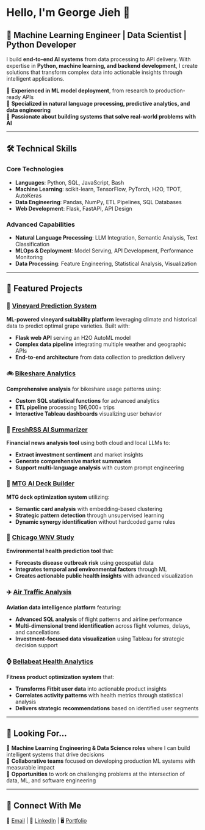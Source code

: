 # **Hello, I'm George Jieh 👋**  

## **🚀 Machine Learning Engineer | Data Scientist | Python Developer**  

I build **end-to-end AI systems** from data processing to API delivery. With expertise in **Python, machine learning, and backend development**, I create solutions that transform complex data into actionable insights through intelligent applications.

🔹 **Experienced in ML model deployment**, from research to production-ready APIs  
🔹 **Specialized in natural language processing, predictive analytics, and data engineering**  
🔹 **Passionate about building systems that solve real-world problems with AI**  

---

## **🛠️ Technical Skills**  

### **Core Technologies**
- **Languages**: Python, SQL, JavaScript, Bash
- **Machine Learning**: scikit-learn, TensorFlow, PyTorch, H2O, TPOT, AutoKeras
- **Data Engineering**: Pandas, NumPy, ETL Pipelines, SQL Databases
- **Web Development**: Flask, FastAPI, API Design

### **Advanced Capabilities**
- **Natural Language Processing**: LLM Integration, Semantic Analysis, Text Classification
- **MLOps & Deployment**: Model Serving, API Development, Performance Monitoring
- **Data Processing**: Feature Engineering, Statistical Analysis, Visualization

---

## **📌 Featured Projects**  

### **🍇 [Vineyard Prediction System](https://github.com/georgejieh/predicting_grape_suitability_based_on_climate_and_precipitation)**  
**ML-powered vineyard suitability platform** leveraging climate and historical data to predict optimal grape varieties. Built with:
- **Flask web API** serving an H2O AutoML model
- **Complex data pipeline** integrating multiple weather and geographic APIs
- **End-to-end architecture** from data collection to prediction delivery

### **🚲 [Bikeshare Analytics](https://github.com/georgejieh/bikeshare-analysis)**  
**Comprehensive analysis** for bikeshare usage patterns using:
- **Custom SQL statistical functions** for advanced analytics
- **ETL pipeline** processing 196,000+ trips
- **Interactive Tableau dashboards** visualizing user behavior

### **📰 [FreshRSS AI Summarizer](https://github.com/georgejieh/freshrss-ai-summarizer)**  
**Financial news analysis tool** using both cloud and local LLMs to:
- **Extract investment sentiment** and market insights
- **Generate comprehensive market summaries**
- **Support multi-language analysis** with custom prompt engineering

### **🎴 [MTG AI Deck Builder](https://github.com/georgejieh/mtg_ai_deck_builder)**  
**MTG deck optimization system** utilizing:
- **Semantic card analysis** with embedding-based clustering
- **Strategic pattern detection** through unsupervised learning
- **Dynamic synergy identification** without hardcoded game rules

### **🦟 [Chicago WNV Study](https://github.com/georgejieh/chicago_WNV_study)**  
**Environmental health prediction tool** that:
- **Forecasts disease outbreak risk** using geospatial data
- **Integrates temporal and environmental factors** through ML
- **Creates actionable public health insights** with advanced visualization

### **✈️ [Air Traffic Analysis](https://github.com/georgejieh/air_traffic_analysis)**  
**Aviation data intelligence platform** featuring:
- **Advanced SQL analysis** of flight patterns and airline performance
- **Multi-dimensional trend identification** across flight volumes, delays, and cancellations
- **Investment-focused data visualization** using Tableau for strategic decision support

### **⌚ [Bellabeat Health Analytics](https://github.com/georgejieh/bellabeat-analysis)**  
**Fitness product optimization system** that:
- **Transforms Fitbit user data** into actionable product insights
- **Correlates activity patterns** with health metrics through statistical analysis
- **Delivers strategic recommendations** based on identified user segments

---

## **👀 Looking For...**  
🔹 **Machine Learning Engineering & Data Science roles** where I can build intelligent systems that drive decisions  
🔹 **Collaborative teams** focused on developing production ML systems with measurable impact  
🔹 **Opportunities** to work on challenging problems at the intersection of data, ML, and software engineering  

---

## **🤝 Connect With Me**  
📩 [Email](mailto:contact@georgejieh.dev) | 💼 [LinkedIn](https://www.linkedin.com/in/george-jieh/) | 🖥️ [Portfolio](https://www.georgejieh.dev)
